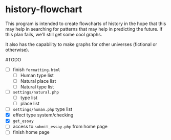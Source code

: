 history-flowchart
=================
This program is intended to create flowcharts of history in the hope that this may help in searching for patterns that may help in predicting the future. If this plan fails, we'll still get some cool graphs.

It also has the capability to make graphs for other universes (fictional or otherwise).

#TODO
- [ ] finish `formatting.html`
  - [ ] Human type list
  - [ ] Natural place list
  - [ ] Natural type list
- [ ] `settings/natural.php`
  - [ ] type list
  - [ ] place list
- [ ] `settings/human.php` type list
- [x] effect type system/checking
- [x] `get_essay`
- [ ] access to `submit_essay.php` from home page
- [ ] finish home page
